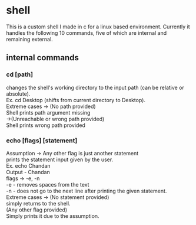 # shell
This is a custom shell I made in c for a linux based environment. Currently it handles the following 10 commands, five of which are internal and remaining external.

## internal commands

### cd [path]
  changes the shell's working directory to the input path (can be relative or absolute).<br/>
  Ex. cd Desktop (shifts from current directory to Desktop).<br/>
  Extreme cases -> (No path provided)<br/>
    Shell prints path argument missing
    <br/>
                ->(Unreachable or wrong path provided)<br/>
    Shell prints wrong path provided<br/>
### echo [flags] [statement]
Assumption -> Any other flag is just another statement<br/>
prints the statement input given by the user.<br/>
Ex. echo Chandan<br/>
Output - Chandan <br/>
flags -> -e, -n<br/>
-e - removes spaces from the text<br/>
-n - does not go to the next line after printing the given statement.<br/>
Extreme cases -> (No statement provided)<br/>
  simply returns to the shell.</br>
  (Any other flag provided)<br/>
  Simply prints it due to the assumption.<br/>
  
  
